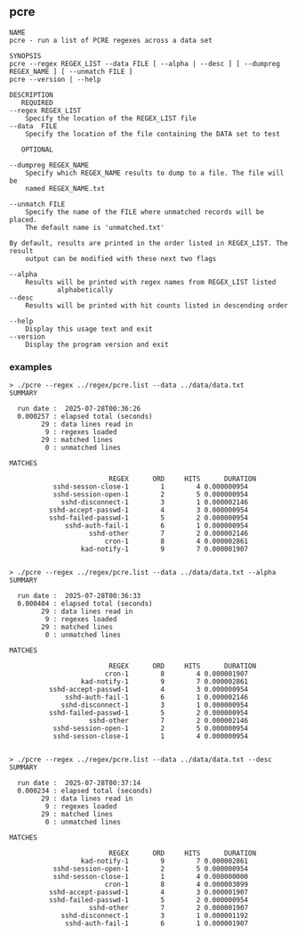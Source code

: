 ## pcre


    NAME
	pcre - run a list of PCRE regexes across a data set

    SYNOPSIS
	pcre --regex REGEX_LIST --data FILE [ --alpha | --desc ] [ --dumpreg REGEX_NAME ] [ --unmatch FILE ]
	pcre --version | --help

    DESCRIPTION
       REQUIRED
	--regex REGEX_LIST
		Specify the location of the REGEX_LIST file
	--data  FILE
		Specify the location of the file containing the DATA set to test

       OPTIONAL

	--dumpreg REGEX_NAME
		Specify which REGEX_NAME results to dump to a file. The file will be
		named REGEX_NAME.txt

	--unmatch FILE
		Specify the name of the FILE where unmatched records will be placed.
		The default name is 'unmatched.txt'

	By default, results are printed in the order listed in REGEX_LIST. The result
        output can be modified with these next two flags

	--alpha
		Results will be printed with regex names from REGEX_LIST listed
                alphabetically
	--desc
		Results will be printed with hit counts listed in descending order

	--help
		Display this usage text and exit
	--version
		Display the program version and exit


### examples


    > ./pcre --regex ../regex/pcre.list --data ../data/data.txt
    SUMMARY

      run date :  2025-07-28T00:36:26
      0.000257 : elapsed total (seconds)
            29 : data lines read in
             9 : regexes loaded
            29 : matched lines
             0 : unmatched lines

    MATCHES

                             REGEX      ORD     HITS      DURATION
               sshd-sesson-close-1        1        4 0.000000954
               sshd-session-open-1        2        5 0.000000954
                 sshd-disconnect-1        3        1 0.000002146
              sshd-accept-passwd-1        4        3 0.000000954
              sshd-failed-passwd-1        5        2 0.000000954
                  sshd-auth-fail-1        6        1 0.000000954
                        sshd-other        7        2 0.000002146
                            cron-1        8        4 0.000002861
                      kad-notify-1        9        7 0.000001907


    > ./pcre --regex ../regex/pcre.list --data ../data/data.txt --alpha
    SUMMARY

      run date :  2025-07-28T00:36:33
      0.000404 : elapsed total (seconds)
            29 : data lines read in
             9 : regexes loaded
            29 : matched lines
             0 : unmatched lines

    MATCHES

                             REGEX      ORD     HITS      DURATION
                            cron-1        8        4 0.000001907
                      kad-notify-1        9        7 0.000002861
              sshd-accept-passwd-1        4        3 0.000000954
                  sshd-auth-fail-1        6        1 0.000002146
                 sshd-disconnect-1        3        1 0.000000954
              sshd-failed-passwd-1        5        2 0.000000954
                        sshd-other        7        2 0.000002146
               sshd-session-open-1        2        5 0.000000954
               sshd-sesson-close-1        1        4 0.000000954


    > ./pcre --regex ../regex/pcre.list --data ../data/data.txt --desc
    SUMMARY

      run date :  2025-07-28T00:37:14
      0.000234 : elapsed total (seconds)
            29 : data lines read in
             9 : regexes loaded
            29 : matched lines
             0 : unmatched lines

    MATCHES

                             REGEX      ORD     HITS      DURATION
                      kad-notify-1        9        7 0.000002861
               sshd-session-open-1        2        5 0.000000954
               sshd-sesson-close-1        1        4 0.000000000
                            cron-1        8        4 0.000003099
              sshd-accept-passwd-1        4        3 0.000001907
              sshd-failed-passwd-1        5        2 0.000000954
                        sshd-other        7        2 0.000001907
                 sshd-disconnect-1        3        1 0.000001192
                  sshd-auth-fail-1        6        1 0.000001907


